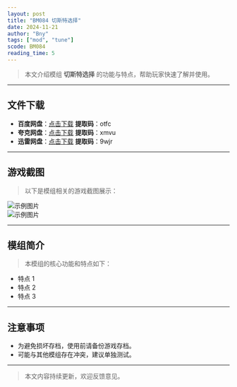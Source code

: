 ```yaml
---
layout: post
title: "BM084 切斯特选择"
date: 2024-11-21
author: "Bny"
tags: ["mod", "tune"]
scode: BM084
reading_time: 5
---
```


> 本文介绍模组 **切斯特选择** 的功能与特点，帮助玩家快速了解并使用。

---





## 文件下载
- **百度网盘**：[点击下载](https://pan.baidu.com/s/15Ke-JRRoHISh_hJJn1whhQ?pwd=otfc)  **提取码**：otfc  
- **夸克网盘**：[点击下载](https://pan.quark.cn/s/30fe3d0fbf65?pwd=xmvu)  **提取码**：xmvu  
- **迅雷网盘**：[点击下载](https://pan.xunlei.com/s/VOCCbcVHq9n3Yh7C3YoPmfm1A1?pwd=9wjr)  **提取码**：9wjr  

---

## 游戏截图
> 以下是模组相关的游戏截图展示：

![示例图片](https://example.com/screenshot1.jpg)  
![示例图片](https://example.com/screenshot2.jpg)

---

## 模组简介
> 本模组的核心功能和特点如下：
- 特点 1
- 特点 2
- 特点 3

---

## 注意事项
- 为避免损坏存档，使用前请备份游戏存档。
- 可能与其他模组存在冲突，建议单独测试。

---

> 本文内容持续更新，欢迎反馈意见。
